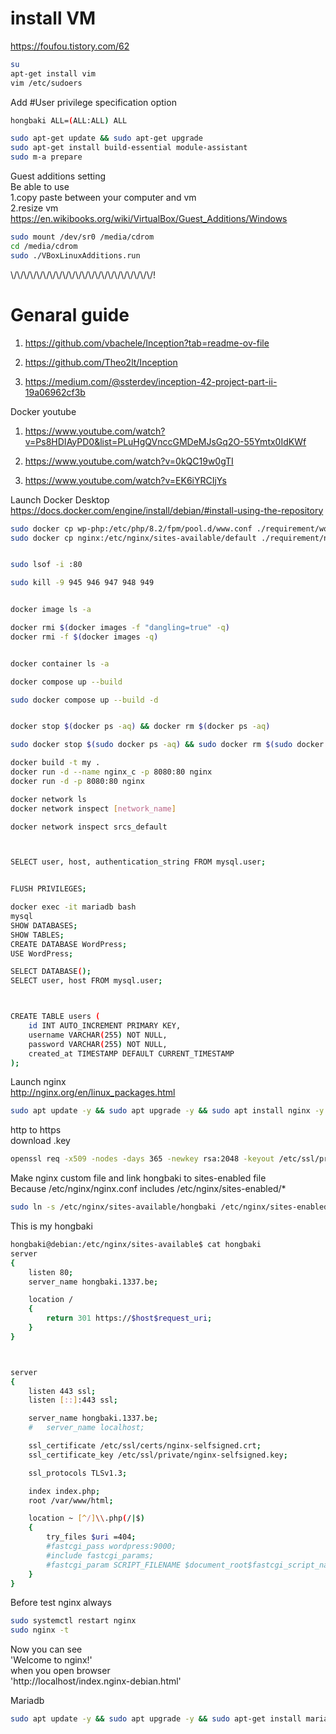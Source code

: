 # install VM  
https://foufou.tistory.com/62


```bash
su
apt-get install vim
vim /etc/sudoers
```  

Add #User privilege specification option
```bash
hongbaki ALL=(ALL:ALL) ALL
```  

```bash
sudo apt-get update && sudo apt-get upgrade
sudo apt-get install build-essential module-assistant
sudo m-a prepare
```  




Guest additions setting  
Be able to use  
1.copy paste between your computer and vm  
2.resize vm  
https://en.wikibooks.org/wiki/VirtualBox/Guest_Additions/Windows

```bash
sudo mount /dev/sr0 /media/cdrom
cd /media/cdrom
sudo ./VBoxLinuxAdditions.run
```


\\/\\\/\\/\\/\\/\\/\\/\\/\\/\\/\\/\\/\\/\\/\\/\\/\\/\\/\\/\\/\\/\\/!


# Genaral guide  

1. https://github.com/vbachele/Inception?tab=readme-ov-file

2. https://github.com/Theo2lt/Inception

3. https://medium.com/@ssterdev/inception-42-project-part-ii-19a06962cf3b  



Docker youtube
1. https://www.youtube.com/watch?v=Ps8HDIAyPD0&list=PLuHgQVnccGMDeMJsGq2O-55Ymtx0IdKWf  

2. https://www.youtube.com/watch?v=0kQC19w0gTI  

3. https://www.youtube.com/watch?v=EK6iYRCIjYs      

    
Launch Docker Desktop  
https://docs.docker.com/engine/install/debian/#install-using-the-repository


```bash
sudo docker cp wp-php:/etc/php/8.2/fpm/pool.d/www.conf ./requirement/wordpress/.
sudo docker cp nginx:/etc/nginx/sites-available/default ./requirement/nginx/.
```

```bash

sudo lsof -i :80

sudo kill -9 945 946 947 948 949


docker image ls -a

docker rmi $(docker images -f "dangling=true" -q)
docker rmi -f $(docker images -q)


docker container ls -a

docker compose up --build

sudo docker compose up --build -d


docker stop $(docker ps -aq) && docker rm $(docker ps -aq)

sudo docker stop $(sudo docker ps -aq) && sudo docker rm $(sudo docker ps -aq)

docker build -t my .
docker run -d --name nginx_c -p 8080:80 nginx
docker run -d -p 8080:80 nginx

```







```bash
docker network ls
docker network inspect [network_name]

docker network inspect srcs_default



SELECT user, host, authentication_string FROM mysql.user;


FLUSH PRIVILEGES;

```



```bash
docker exec -it mariadb bash
mysql
SHOW DATABASES;
SHOW TABLES;
CREATE DATABASE WordPress;
USE WordPress;

SELECT DATABASE();
SELECT user, host FROM mysql.user;



CREATE TABLE users (
    id INT AUTO_INCREMENT PRIMARY KEY,
    username VARCHAR(255) NOT NULL,
    password VARCHAR(255) NOT NULL,
    created_at TIMESTAMP DEFAULT CURRENT_TIMESTAMP
);

```




Launch nginx  
http://nginx.org/en/linux_packages.html

```bash
sudo apt update -y && sudo apt upgrade -y && sudo apt install nginx -y
```
  
http to https  
download .key

```bash
openssl req -x509 -nodes -days 365 -newkey rsa:2048 -keyout /etc/ssl/private/nginx-selfsigned.key -out /etc/ssl/certs/nginx-selfsigned.crt -subj "/C=MO/L=KH/O=1337/OU=student/CN=hongbaki.1337.be"
```


Make nginx custom file and link hongbaki to sites-enabled file  
Because /etc/nginx/nginx.conf includes /etc/nginx/sites-enabled/*



```bash
sudo ln -s /etc/nginx/sites-available/hongbaki /etc/nginx/sites-enabled/
```

This is my hongbaki

```bash
hongbaki@debian:/etc/nginx/sites-available$ cat hongbaki   
server 
{
    listen 80;
    server_name hongbaki.1337.be;

    location / 
    {
        return 301 https://$host$request_uri;
    }
}



server 
{
	listen 443 ssl;
	listen [::]:443 ssl;

	server_name hongbaki.1337.be;
	#	server_name localhost;

	ssl_certificate /etc/ssl/certs/nginx-selfsigned.crt;
	ssl_certificate_key /etc/ssl/private/nginx-selfsigned.key;

	ssl_protocols TLSv1.3;

	index index.php;
	root /var/www/html;

	location ~ [^/]\\.php(/|$) 
    {
        try_files $uri =404;
        #fastcgi_pass wordpress:9000;
        #include fastcgi_params;
        #fastcgi_param SCRIPT_FILENAME $document_root$fastcgi_script_name;
    }
}
```

Before test nginx always  
```bash
sudo systemctl restart nginx
sudo nginx -t
```

Now you can see   
'Welcome to nginx!'  
when you open browser   
'http://localhost/index.nginx-debian.html'  
      
      
Mariadb
  
```bash
sudo apt update -y && sudo apt upgrade -y && sudo apt-get install mariadb-server -y
```







 







